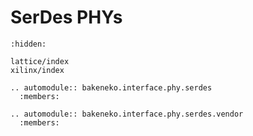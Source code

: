 # SerDes PHYs

```{toctree}
:hidden:

lattice/index
xilinx/index
```

```{eval-rst}
.. automodule:: bakeneko.interface.phy.serdes
  :members:

.. automodule:: bakeneko.interface.phy.serdes.vendor
  :members:
```
